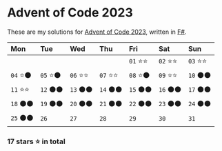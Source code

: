 ﻿# Advent of Code 2023

These are my solutions for [Advent of Code 2023](https://adventofcode.com/2023),
written in [F#](https://fsharp.org).

| Mon     | Tue     | Wed     | Thu     | Fri     | Sat     | Sun     |
|:--------|:--------|:--------|:--------|:--------|:--------|:--------|
|         |         |         |         | `01` ⭐⭐ | `02` ⭐⭐ | `03` ⭐⭐ |
| `04` ⭐⚫ | `05` ⭐⚫ | `06` ⭐⭐ | `07` ⭐⭐ | `08` ⭐⚫ | `09` ⭐⭐ | `10` ⚫⚫ |
| `11` ⭐⭐ | `12` ⚫⚫ | `13` ⚫⚫ | `14` ⚫⚫ | `15` ⚫⚫ | `16` ⚫⚫ | `17` ⚫⚫ |
| `18` ⚫⚫ | `19` ⚫⚫ | `20` ⚫⚫ | `21` ⚫⚫ | `22` ⚫⚫ | `23` ⚫⚫ | `24` ⚫⚫ |
| `25` ⚫⚫ | `26`    | `27`    | `28`    | `29`    | `30`    | `31`    |

### 17 stars ⭐ in total
